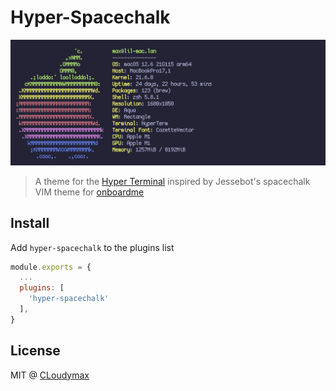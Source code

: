 # Hyper-Spacechalk

![IMG](https://raw.githubusercontent.com/cloudymax/hyper-spacechalk/main/screenshot.png)

> A theme for the [Hyper Terminal](https://hyper.is) inspired by Jessebot's  spacechalk VIM theme for [onboardme](https://github.com/jessebot/onboardme) 
## Install
Add `hyper-spacechalk` to the plugins list

```js
module.exports = {
  ...
  plugins: [
    'hyper-spacechalk'
  ],
}
```

## License
MIT @ [CLoudymax](https://github.com/cloudymax)
